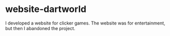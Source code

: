 # website-dartworld

I developed a website for clicker games. The website was for entertainment, but then I abandoned the project.
